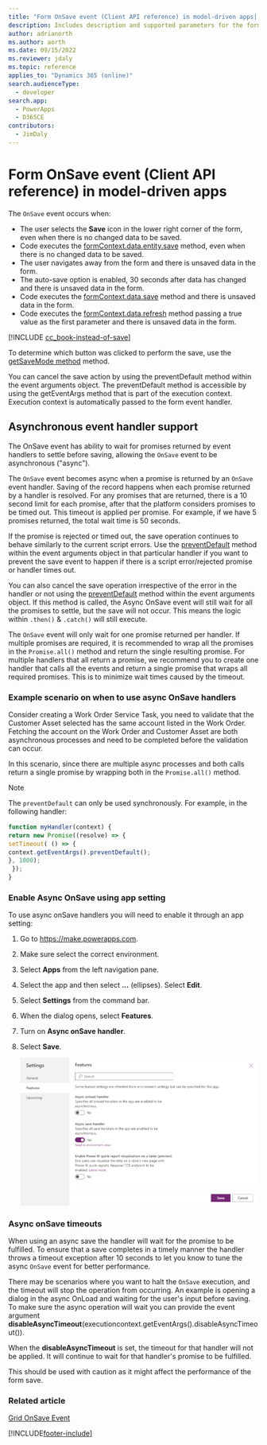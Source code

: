 ```yaml
---
title: "Form OnSave event (Client API reference) in model-driven apps| MicrosoftDocs"
description: Includes description and supported parameters for the form OnSave event.
author: adrianorth
ms.author: aorth
ms.date: 09/15/2022
ms.reviewer: jdaly
ms.topic: reference
applies_to: "Dynamics 365 (online)"
search.audienceType: 
  - developer
search.app: 
  - PowerApps
  - D365CE
contributors:
  - JimDaly
---
```

# Form OnSave event (Client API reference) in model-driven apps

The `OnSave` event occurs when:

- The user selects the **Save** icon in the lower right corner of the form, even when there is no changed data to be saved.
- Code executes the [formContext.data.entity.save](../formContext-data-entity/save.md) method, even when there is no changed data to be saved.
- The user navigates away from the form and there is unsaved data in the form.
- The auto-save option is enabled, 30 seconds after data has changed and there is unsaved data in the form.
- Code executes the [formContext.data.save](../formContext-data/save.md) method and there is unsaved data in the form.
- Code executes the [formContext.data.refresh](../formContext-data/refresh.md) method passing a true value as the first parameter and there is unsaved data in the form.

[!INCLUDE [cc_book-instead-of-save](../../../../../includes/cc_book-instead-of-save.md)]

To determine which button was clicked to perform the save, use the [getSaveMode method](../save-event-arguments/getSaveMode.md) method.

You can cancel the save action by using the preventDefault method within the event arguments object. The preventDefault method is accessible by using the getEventArgs method that is part of the execution context. Execution context is automatically passed to the form event handler.

## Asynchronous event handler support

The OnSave event has ability to wait for promises returned by event handlers to settle before saving, allowing the `OnSave` event to be asynchronous ("async").

The `OnSave` event becomes async when a promise is returned by an `OnSave` event handler. Saving of the record happens when each promise returned by a handler is resolved. For any promises that are returned, there is a 10 second limit for each promise, after that the platform considers promises to be timed out. This timeout is applied per promise. For example, if we have 5 promises returned, the total wait time is 50 seconds.  

If the promise is rejected or timed out, the save operation continues to behave similarly to the current script errors. Use the [preventDefault](../save-event-arguments/preventDefault.md) method within the event arguments object in that particular handler if you want to prevent the save event to happen if there is a script error/rejected promise or handler times out.

You can also cancel the save operation irrespective of the error in the handler or not using the [preventDefault](../save-event-arguments/preventDefault.md) method within the event arguments object. If this method is called, the Async OnSave event will still wait for all the promises to settle, but the save will not occur. This means the logic within `.then()` & `.catch()` will still execute.

The `OnSave` event will only wait for one promise returned per handler. If multiple promises are required, it is recommended to wrap all the promises in the `Promise.all()` method and return the single resulting promise. For multiple handlers that all return a promise, we recommend you to create one handler that calls all the events and return a single promise that wraps all required promises. This is to minimize wait times caused by the timeout.

### Example scenario on when to use async OnSave handlers

Consider creating a Work Order Service Task, you need to validate that the Customer Asset selected has the same account listed in the Work Order. Fetching the account on the Work Order and Customer Asset are both asynchronous processes and need to be completed before the validation can occur. 

In this scenario, since there are multiple async processes and both calls return a single promise by wrapping both in the `Promise.all()` method.

> [!NOTE] 
> The `preventDefault` can only be used synchronously. For example, in the following handler:
   > ```JavaScript
   > function myHandler(context) {
  > return new Promise((resolve) => {
  > setTimeout( () => {
  > context.getEventArgs().preventDefault();
  > }, 1000);
  >  });
  > }
  >```

### Enable Async OnSave using app setting 

To use async onSave handlers you will need to enable it through an app setting:

1. Go to https://make.powerapps.com.
2. Make sure select the correct environment.
3. Select **Apps** from the left navigation pane.
4. Select the app and then select **...** (ellipses). Select **Edit**.
5. Select **Settings** from the command bar.
6. When the dialog opens, select **Features**.
7. Turn on **Async onSave handler**.
8. Select **Save**.

    ![Async OnSave app setting](../../../media/async_onSave_app_settings.png "Async OnSave app setting")

### Async onSave timeouts

When using an async save the handler will wait for the promise to be fulfilled. To ensure that a save completes in a timely manner the handler throws a timeout exception after 10 seconds to let you know to tune the async `OnSave` event for better performance.

There may be scenarios where you want to halt the `OnSave` execution, and the timeout will stop the operation from occurring.  An example is opening a dialog in the async OnLoad and waiting for the user's input before saving. To make sure the async operation will wait you can provide the event argument **disableAsyncTimeout**(executioncontext.getEventArgs().disableAsyncTimeout()).

When the **disableAsyncTimeout** is set, the timeout for that handler will not be applied. It will continue to wait for that handler's promise to be fulfilled.

This should be used with caution as it might affect the performance of the form save.

### Related article

[Grid OnSave Event](grid-onsave.md)  


[!INCLUDE[footer-include](../../../../../includes/footer-banner.md)]
